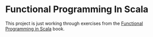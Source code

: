 # Functional Programming In Scala

This project is just working through exercises from the [Functional Programming in Scala](https://www.manning.com/books/functional-programming-in-scala) book.
